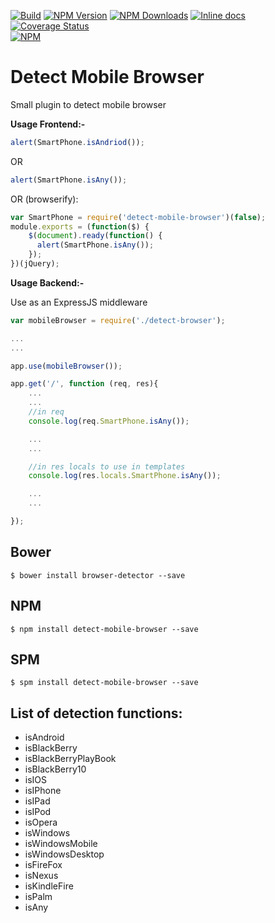   [![Build][build-image]][build-url]
  [![NPM Version][npm-image]][npm-url]
  [![NPM Downloads][downloads-image]][downloads-url]
  [![Inline docs][docs-image]][docs-url]
  [![Coverage Status](https://coveralls.io/repos/smali-kazmi/detect-mobile-browser/badge.svg?branch=master&service=github)](https://coveralls.io/github/smali-kazmi/detect-mobile-browser?branch=master)  
  [![NPM][npm-download-image]][npm-url]

Detect Mobile Browser
=====================

Small plugin to detect mobile browser 

**Usage Frontend:-**

```javascript
alert(SmartPhone.isAndriod());
```

OR

```javascript
alert(SmartPhone.isAny());
```

OR (browserify):

```javascript
var SmartPhone = require('detect-mobile-browser')(false);
module.exports = (function($) {
    $(document).ready(function() {
      alert(SmartPhone.isAny());
    });
})(jQuery);
```

**Usage Backend:-**

Use as an ExpressJS middleware

```javascript
var mobileBrowser = require('./detect-browser');

...
...

app.use(mobileBrowser());

app.get('/', function (req, res){
    ...
    ...
    //in req
    console.log(req.SmartPhone.isAny());

    ...
    ...

    //in res locals to use in templates
    console.log(res.locals.SmartPhone.isAny());

    ...
    ...

});

```



## Bower

    $ bower install browser-detector --save

## NPM

    $ npm install detect-mobile-browser --save

## SPM

    $ spm install detect-mobile-browser --save

## List of detection functions:

- isAndroid
- isBlackBerry
- isBlackBerryPlayBook
- isBlackBerry10
- isIOS
- isIPhone
- isIPad
- isIPod
- isOpera
- isWindows
- isWindowsMobile
- isWindowsDesktop
- isFireFox
- isNexus
- isKindleFire
- isPalm
- isAny

[npm-image]: https://img.shields.io/npm/v/detect-mobile-browser.svg
[npm-download-image]: https://nodei.co/npm/detect-mobile-browser.png?downloads=true&downloadRank=true
[npm-url]: https://www.npmjs.com/package/detect-mobile-browser
[downloads-image]: https://img.shields.io/npm/dm/detect-mobile-browser.svg
[downloads-url]: https://www.npmjs.com/package/detect-mobile-browser
[docs-image]: http://inch-ci.org/github/smali-kazmi/detect-mobile-browser.svg?branch=master
[docs-url]: http://inch-ci.org/github/smali-kazmi/detect-mobile-browser
[build-image]: https://api.travis-ci.org/smali-kazmi/detect-mobile-browser.svg?branch=master
[build-url]: https://travis-ci.org/smali-kazmi/detect-mobile-browser

